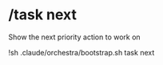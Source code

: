 # /task next

Show the next priority action to work on

!sh .claude/orchestra/bootstrap.sh task next
